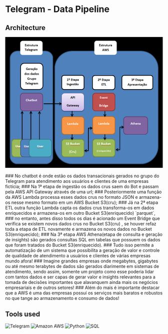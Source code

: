 # Telegram - Data Pipeline  

## Architecture

<p align="center"><img src="image/map api telegram.png"></p>

<p>
### No chatbot é onde estão os dados transacionais gerados no grupo do Telegram para atendimento aos usuários e clientes de uma empresas fictícia;
### Na 1ª etapa de ingestão os dados crus saem do Bot e passam pela AWS API Gateway através de uma url;
### Posteriormente uma função da AWS Lambda processa esses dados crus no formato JSON e armazena-os nesse mesmo formato em um AWS Bucket S3(cru);
### Já na 2ª etapa ETL outra função Lambda capta os dados crus transforma-os em dados enriquecidos e armazena-os em outro Bucket S3(enriquecido)  `parquet`, 
### no entanto, antes disso todos os dias é acionado um Event Bridge que verifica se existem novos dados crus no Bucket S3(cru) , se houver refaz toda a etapa de ETL novamente e armazena os novos dados no Bucket S3(enriquecido);
### Na 3ª etapa AWS Athena(etapa de consulta e geração de insights) são gerados consultas SQL em tabelas que possuem os dados que foram tratados do Bucket S3(enriquecido).
### Tudo isso permite a automatização de um sistema que possibilita a geração de valor e controle de qualidade de atendimento a usuários e clientes de várias empresas mundo afora!
### Imagine grandes empresas onde megabytes, gigabytes ou até mesmo terabytes  de dados são gerados diarimente em sistemas de atendimento, sendo assim, somente um projeto como esse poderia lidar com tantos dados e ser capas de gerar valor e insights relevantes para a tomada de decisões importantes que alavanquem ainda mais os negócios empresariais e de outros setores!
### Além do mais é importante destacar que a AWS é uma das empresas possuí os serviços mais baratos e robustos no que tange ao armazenamento e consumo de dados!
</p>


## Tools used

![Telegram](https://img.shields.io/badge/-Telegram_Bots-blue?style=flat-square&logo=telegram) 
![Amazon AWS](https://img.shields.io/badge/AWS-%23FF9900.svg?style=for-the-badge&logo=amazon-aws&logoColor=white)
![Python](https://img.shields.io/badge/Python-white?style=flat-square&logo=python)
![SQL](https://img.shields.io/badge/-SQL-blue?style=flat-square&logo=sqlite)



